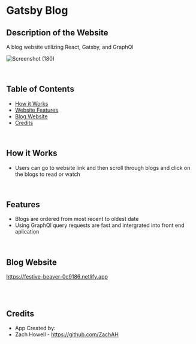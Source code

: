 # Gatsby Blog

## Description of the Website
A blog website utilizing React, Gatsby, and GraphQl

![Screenshot (180)](https://user-images.githubusercontent.com/68923037/116731065-dc475c80-a9ae-11eb-9243-b8e654dbb91a.png)


 
<br/>

## Table of Contents
* [How it Works](#how-it-works)
* [Website Features](#website-features)
* [Blog Website](#blog-website)
* [Credits](#credits)


<br/>

## How it Works
* Users can go to website link and then scroll through blogs and click on the blogs to read or watch





<br/>

## Features
* Blogs are ordered from most recent to oldest date
* Using GraphQl query requests are fast and intergrated into front end aplication
 
  
<br/>

    
    

## Blog Website

https://festive-beaver-0c9186.netlify.app

<br/>




<br/>

## Credits

* App Created by:
* Zach Howell - https://github.com/ZachAH
